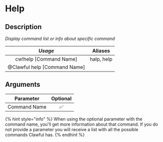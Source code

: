 # Help

## Description

_Display command list or info about specific command_

| _Usage_ | Aliases |
| :---: | :---: |
| cw!help \[Command Name\] | halp, help |
| @Clawful help \[Command Name\] |  |

## Arguments

| Parameter | Optional |
| :---: | :---: |
| Command Name | ✅ |

{% hint style="info" %}
When using the optional parameter with the command name, you'll get more information about that command. If you do not provide a parameter you will receive a list with all the possible commands Clawful has.
{% endhint %}

